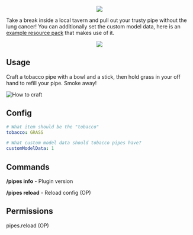 <p align="center">
  <img src="https://i.imgur.com/xcxtzPA.png">
</p>

Take a break inside a local tavern and pull out your trusty pipe without the lung cancer! You can additionally set the custom model data, here is an [example resource pack](https://github.com/Rausy/resource-packs/raw/master/Tobacco_Pipes.zip) that makes use of it.

<p align="center">
  <img src="https://i.imgur.com/hXTBMEf.gif">
</p>

## Usage
Craft a tobacco pipe with a bowl and a stick, then hold grass in your off hand to refill your pipe. Smoke away!

![How to craft](https://i.imgur.com/)

## Config
```yaml
# What item should be the "tobacco"
tobacco: GRASS

# What custom model data should tobacco pipes have?
customModelData: 1
```

## Commands
**/pipes info** - Plugin version

**/pipes reload** - Reload config (OP)

## Permissions
pipes.reload (OP)
